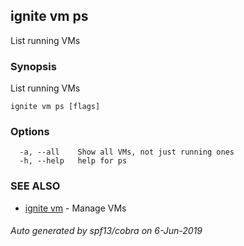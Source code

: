 ## ignite vm ps

List running VMs

### Synopsis

List running VMs

```
ignite vm ps [flags]
```

### Options

```
  -a, --all    Show all VMs, not just running ones
  -h, --help   help for ps
```

### SEE ALSO

* [ignite vm](ignite_vm.md)	 - Manage VMs

###### Auto generated by spf13/cobra on 6-Jun-2019
